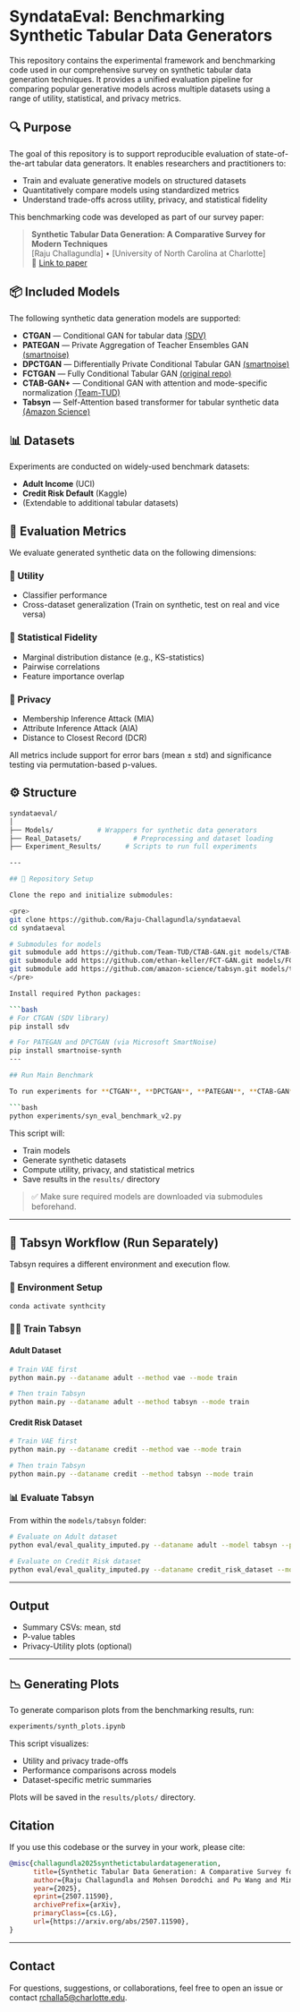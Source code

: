 # SyndataEval: Benchmarking Synthetic Tabular Data Generators

This repository contains the experimental framework and benchmarking code used in our comprehensive survey on synthetic tabular data generation techniques. It provides a unified evaluation pipeline for comparing popular generative models across multiple datasets using a range of utility, statistical, and privacy metrics.

## 🔍 Purpose

The goal of this repository is to support reproducible evaluation of state-of-the-art tabular data generators. It enables researchers and practitioners to:
- Train and evaluate generative models on structured datasets
- Quantitatively compare models using standardized metrics
- Understand trade-offs across utility, privacy, and statistical fidelity

This benchmarking code was developed as part of our survey paper:

> **Synthetic Tabular Data Generation: A Comparative Survey for Modern Techniques**  
> [Raju Challagundla] • [University of North Carolina at Charlotte]  
> 📄 [Link to paper](#https://www.arxiv.org/abs/2507.11590)

## 📦 Included Models

The following synthetic data generation models are supported:

- **CTGAN** — Conditional GAN for tabular data [(SDV)](https://github.com/sdv-dev/CTGAN)
- **PATEGAN** — Private Aggregation of Teacher Ensembles GAN [(smartnoise)](https://github.com/opendp/smartnoise-sdk)
- **DPCTGAN** — Differentially Private Conditional Tabular GAN [(smartnoise)](https://github.com/opendp/smartnoise-sdk)
- **FCTGAN** — Fully Conditional Tabular GAN [(original repo)](https://github.com/ethan-keller/FCT-GAN)
- **CTAB-GAN+** — Conditional GAN with attention and mode-specific normalization [(Team-TUD)](https://github.com/Team-TUD/CTAB-GAN.git)
- **Tabsyn** — Self-Attention based transformer for tabular synthetic data [(Amazon Science)](https://github.com/amazon-science/tabsyn)


## 📊 Datasets

Experiments are conducted on widely-used benchmark datasets:
- **Adult Income** (UCI)
- **Credit Risk Default** (Kaggle)
- (Extendable to additional tabular datasets)

## 🧪 Evaluation Metrics

We evaluate generated synthetic data on the following dimensions:

### 🔹 Utility
- Classifier performance 
- Cross-dataset generalization (Train on synthetic, test on real and vice versa)

### 🔹 Statistical Fidelity
- Marginal distribution distance (e.g., KS-statistics)
- Pairwise correlations
- Feature importance overlap

### 🔹 Privacy
- Membership Inference Attack (MIA)
- Attribute Inference Attack (AIA)
- Distance to Closest Record (DCR)

All metrics include support for error bars (mean ± std) and significance testing via permutation-based p-values.

## ⚙️ Structure

```bash
syndataeval/
│
├── Models/           # Wrappers for synthetic data generators
├── Real_Datasets/             # Preprocessing and dataset loading
├── Experiment_Results/      # Scripts to run full experiments

---

## 📁 Repository Setup

Clone the repo and initialize submodules:

<pre>
git clone https://github.com/Raju-Challagundla/syndataeval
cd syndataeval

# Submodules for models
git submodule add https://github.com/Team-TUD/CTAB-GAN.git models/CTAB-GAN
git submodule add https://github.com/ethan-keller/FCT-GAN.git models/FCT-GAN-main
git submodule add https://github.com/amazon-science/tabsyn.git models/tabsyn
</pre>

Install required Python packages:

```bash
# For CTGAN (SDV library)
pip install sdv

# For PATEGAN and DPCTGAN (via Microsoft SmartNoise)
pip install smartnoise-synth
---

## Run Main Benchmark

To run experiments for **CTGAN**, **DPCTGAN**, **PATEGAN**, **CTAB-GAN**, and **FCT-GAN**, use:

```bash
python experiments/syn_eval_benchmark_v2.py
```

This script will:
- Train models
- Generate synthetic datasets
- Compute utility, privacy, and statistical metrics
- Save results in the `results/` directory

> ✅ Make sure required models are downloaded via submodules beforehand.

---

## 🤖 Tabsyn Workflow (Run Separately)

Tabsyn requires a different environment and execution flow.

### 🔧 Environment Setup

```bash
conda activate synthcity
```

### 🏋️‍♂️ Train Tabsyn

#### Adult Dataset

```bash
# Train VAE first
python main.py --dataname adult --method vae --mode train

# Then train Tabsyn
python main.py --dataname adult --method tabsyn --mode train
```

#### Credit Risk Dataset

```bash
# Train VAE first
python main.py --dataname credit --method vae --mode train

# Then train Tabsyn
python main.py --dataname credit --method tabsyn --mode train
```

### 📊 Evaluate Tabsyn

From within the `models/tabsyn` folder:

```bash
# Evaluate on Adult dataset
python eval/eval_quality_imputed.py --dataname adult --model tabsyn --path synthetic/adult/tabsyn.csv

# Evaluate on Credit Risk dataset
python eval/eval_quality_imputed.py --dataname credit_risk_dataset --model tabsyn --path synthetic/credit_risk_dataset/tabsyn.csv
```

---

## Output

- Summary CSVs: mean, std
- P-value tables
- Privacy-Utility plots (optional)

---
## 📉 Generating Plots

To generate comparison plots from the benchmarking results, run:

```bash
experiments/synth_plots.ipynb
```

This script visualizes:
- Utility and privacy trade-offs
- Performance comparisons across models
- Dataset-specific metric summaries

Plots will be saved in the `results/plots/` directory.

## Citation

If you use this codebase or the survey in your work, please cite:

```bibtex
@misc{challagundla2025synthetictabulardatageneration,
      title={Synthetic Tabular Data Generation: A Comparative Survey for Modern Techniques}, 
      author={Raju Challagundla and Mohsen Dorodchi and Pu Wang and Minwoo Lee},
      year={2025},
      eprint={2507.11590},
      archivePrefix={arXiv},
      primaryClass={cs.LG},
      url={https://arxiv.org/abs/2507.11590}, 
}
```

---

## Contact

For questions, suggestions, or collaborations, feel free to open an issue or contact [rchalla5@charlotte.edu](mailto:rchalla5@charlotte.edu).